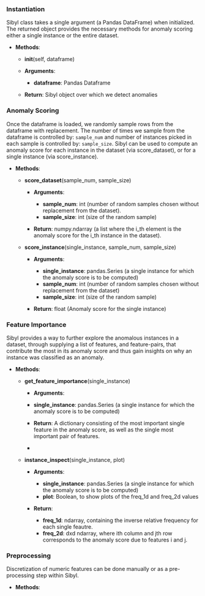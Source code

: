 ### Instantiation

Sibyl class takes a single argument (a Pandas DataFrame) when initialized.  The returned object provides the necessary methods for anomaly scoring either a single instance or the entire dataset.

- __Methods__:

    - __init__(self, dataframe)

    - __Arguments__:

        - __dataframe__: Pandas Dataframe
        
    - __Return__: Sibyl object over which we detect anomalies

### Anomaly Scoring
Once the dataframe is loaded, we randomly sample rows from the dataframe with replacement. The number of times we sample from the dataframe is controlled by: `sample_num` and number of instances picked in each sample is controlled by: `sample_size`. Sibyl can be used to compute an anomaly score for each instance in the dataset (via score_dataset), or for a single instance (via score_instance).

- __Methods__:

  - __score_dataset__(sample_num, sample_size)

    - __Arguments__:

      - __sample_num__: int (number of random samples chosen without replacement from the dataset).
      - __sample_size__: int (size of the random sample)
      
    - __Return__: numpy.ndarray (a list where the i_th element is the anomaly score for the i_th instance in the dataset).
  - __score_instance__(single_instance, sample_num, sample_size)

    - __Arguments__:

      - __single_instance__: pandas.Series (a single instance for which the anomaly score is to be computed)
      - __sample_num__: int (number of random samples chosen without replacement from the dataset)
      - __sample_size__: int (size of the random sample)
      
    - __Return__: float (Anomaly score for the single instance)

### Feature Importance

Sibyl provides a way to further explore the anomalous instances in a dataset, through supplying a list of features, and feature-pairs, that contribute the most in its anomaly score and thus gain insights on why an instance was classified as an anomaly.

- __Methods__:

  - __get_feature_importance__(single_instance)
  
      - __Arguments__:
      
      - __single_instance__: pandas.Series (a single instance for which the anomaly score is to be computed)
     
      - __Return__: A dictionary consisting of the most important single feature in the anomaly score, as well as the single most important pair of features.
      - 
  - __instance_inspect__(single_instance, plot)
  
    - __Arguments__:

      - __single_instance__: pandas.Series (a single instance for which the anomaly score is to be computed)
      - __plot__: Boolean, to show plots of the freq_1d and freq_2d values
 
    - __Return__:
    
      - __freq_1d__: ndarray, containing the inverse relative frequency for each single feautre.
      - __freq_2d__: dxd ndarray, where ith column and jth row corresponds to the anomaly score due to features i and j.

### Preprocessing

Discretization of numeric features can be done manually or as a pre-processing step within Sibyl.

- __Methods__:


      
